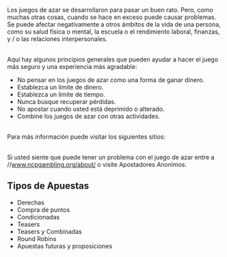 Los juegos de azar se desarrollaron para pasar un buen rato. Pero, como muchas otras cosas, cuando se hace en exceso puede causar problemas. Se puede afectar negativamente a otros ámbitos de la vida de una persona, como su salud física o mental, la escuela o el rendimiento laboral, finanzas, y / o las relaciones interpersonales.

\
Aquí hay algunos principios generales que pueden ayudar a hacer el juego más seguro y una experiencia más agradable:

- No pensar en los juegos de azar como una forma de ganar dinero.
- Establezca un límite de dinero.
- Establezca un límite de tiempo.
- Nunca busque recuperar pérdidas.
- No apostar cuando usted está deprimido o alterado.
- Combine los juegos de azar con otras actividades.

\
Para más información puede visitar los siguientes sitios:

\
Si usted siente que puede tener un problema con el juego de azar entre a //www.ncpgambling.org/about/ o visite Apostadores Anonimos.

## Tipos de Apuestas
- Derechas
- Compra de puntos
- Condicionadas
- Teasers
- Teasers y Combinadas
- Round Robins
- Apuestas futuras y proposiciones